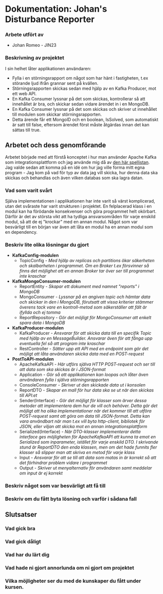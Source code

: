 # Dokumentation: Johan's Disturbance Reporter

### Arbete utfört av
+ Johan Romeo - JIN23

### Beskrivning av projektet
I sin helhet låter applikationen användaren:
+ Fylla i en störningsrapport om något som har hänt i fastigheten, t.ex störande ljud ifrån grannar sent på kvällen.
+ Störningsrapporten skickas sedan med hjälp av en Kafka Producer, mot ett web API.
+ En Kafka Consumer lyssnar på det som skickas, kontrollerar så att innehållet är bra, och skickar sedan vidare ärendet in i en MongoDB.
+ En Kafka Consumer lyssnar på det som skickas och skriver ut innehållet till modulen som skickar störningsrapporten.
+ Detta ärende får ett MongoID och en boolean, IsSolved, som automatiskt är satt till false, eftersom ärendet först måste åtgärdas innan det kan sättas till true.
## Arbetet och dess genomförande
Arbetet började med att förstå konceptet i hur man använder Apache Kafka som integrationsplattform och jag använde mig då av [den här spellistan](https://www.youtube.com/playlist?list=PLGRDMO4rOGcNLwoack4ZiTyewUcF6y6BU).  
Jag valde sedan att komma på en idé om hur jag ville forma mitt egna program - Jag kom på vad för typ av data jag vill skicka, hur denna data ska skickas och behandlas och även vilken databas som ska lagra datan.
### Vad som varit svårt
Själva implementationen i applikationen har inte varit så värst komplicerad, utan det svåraste har varit strukturen i projektet. En felplacerad klass i en modul kan ha förödande konsekvenser och göra programmet helt okörbart. Därför är det av största vikt att ha tydliga ansvarsområden för varje enskild modul, så att de ej "krockar" med en annan modul.
Något som var besvärligt till en början var även att låta en modul ha en annan modul som en dependency.
### Beskriv lite olika lösningar du gjort
+ **KafkaConfig-modulen**
  + TopicConfig - *Med hjälp av replicas och partitions ökar säkerheten och skalbarheten i programmet. Om en Broker t.ex försvinner så finns det möjlighet att en annan Broker tar över ser till programmet inte kraschar*
+ **KafkaMongoConsumer-modulen**
  + ReportEntity - *Skapar ett dokument med namnet "reports" i MongoDB*
  + MongoConsumer - *Lyssnar på en angiven topic och hämtar data och skickar in den i MongoDB, förutsatt att vissa kriterier stämmer överens tack vare en kontroll-metod som säkerställer att fält är ifyllda och ej tomma*
  + ReportRepository - *Gör det möjligt för MongoConsumer att enkelt spara data i MongoDB*
+ **KafkaProducer-modulen**
  + KafkaProducer - *Ansvarar för att skicka data till en specifik Topic med hjälp av en MessageBuilder. Ansvarar även för att fånga upp eventuella fel så att program inte kraschar*
  + RestController - *Sätter upp ett API med en endpoint som gör det möjligt att låta användaren skicka data med en POST-request*
+ **PostToAPI-modulen**
  + ApacheKafkaAPI - *Här utförs själva HTTP POST-request och ser till att data som ska skickas är i JSON-format*
  + Application - *Gör så att applikationen kan loopas och låter även användaren fylla i själva störningsrapporten*
  + ConsoleConsumer - *Skriver ut den skickade data ut i konsolen*
  + ReportDTO - *Skapar en mall för hur data ska se ut när den skickas till API:et*
  + Sender(Interface) - *Gör det möjligt för klasser som ärver dessa metoder att implementera dem hur de vill och behöver. Detta gör det möjligt att ha olika implementationer när det kommer till att utföra POST-request samt att göra om data till JSON-format. Detta kan vara användbart när man t.ex vill byta http-client, bibliotek för JSON, eller viljan att skicka mot en annan integrationsplattform*
  + Serialized(Interface) - *När DTO-klasser implementerar detta interface ges möjligheten för ApacheKafkaAPI att kunna ta emot en Serialized som inparameter, istället för varje enskild DTO. I skrivande stund är ReportDTO den enda klassen, men om det hade funnits fler klasser så slipper man att skriva en metod för varje klass*
  + Input - *Ansvarar för att se till att data som matas in är korrekt så att det förhindrar problem vidare i programmet*
  + Output - *Skriver ut menyalternativ för användaren samt meddelar om input är ej korrekt*

### Beskriv något som var besvärligt att få till

### Beskriv om du fått byta lösning och varför i sådana fall


## Slutsatser

### Vad gick bra

### Vad gick dåligt

### Vad har du lärt dig

### Vad hade ni gjort annorlunda om ni gjort om projektet

### Vilka möjligheter ser du med de kunskaper du fått under kursen.
